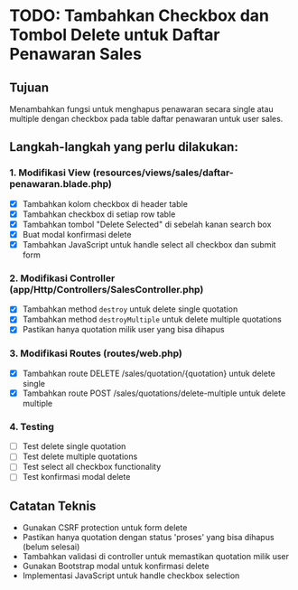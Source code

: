 # TODO: Tambahkan Checkbox dan Tombol Delete untuk Daftar Penawaran Sales

## Tujuan
Menambahkan fungsi untuk menghapus penawaran secara single atau multiple dengan checkbox pada table daftar penawaran untuk user sales.

## Langkah-langkah yang perlu dilakukan:

### 1. Modifikasi View (resources/views/sales/daftar-penawaran.blade.php)
- [x] Tambahkan kolom checkbox di header table
- [x] Tambahkan checkbox di setiap row table
- [x] Tambahkan tombol "Delete Selected" di sebelah kanan search box
- [x] Buat modal konfirmasi delete
- [x] Tambahkan JavaScript untuk handle select all checkbox dan submit form

### 2. Modifikasi Controller (app/Http/Controllers/SalesController.php)
- [x] Tambahkan method `destroy` untuk delete single quotation
- [x] Tambahkan method `destroyMultiple` untuk delete multiple quotations
- [x] Pastikan hanya quotation milik user yang bisa dihapus

### 3. Modifikasi Routes (routes/web.php)
- [x] Tambahkan route DELETE /sales/quotation/{quotation} untuk delete single
- [x] Tambahkan route POST /sales/quotations/delete-multiple untuk delete multiple

### 4. Testing
- [ ] Test delete single quotation
- [ ] Test delete multiple quotations
- [ ] Test select all checkbox functionality
- [ ] Test konfirmasi modal delete

## Catatan Teknis
- Gunakan CSRF protection untuk form delete
- Pastikan hanya quotation dengan status 'proses' yang bisa dihapus (belum selesai)
- Tambahkan validasi di controller untuk memastikan quotation milik user
- Gunakan Bootstrap modal untuk konfirmasi delete
- Implementasi JavaScript untuk handle checkbox selection
